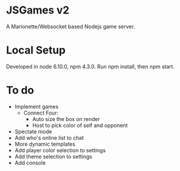 # JSGames v2
A Marionette/Websocket based Nodejs game server.

# Local Setup
Developed in node 6.10.0, npm 4.3.0.
Run npm install, then npm start.

# To do
- Implement games
	- Connect Four: 
		- Auto size the box on render
		- Host to pick color of self and opponent
- Spectate mode
- Add who's online list to chat
- More dynamic templates
- Add player color selection to settings
- Add theme selection to settings
- Add console